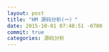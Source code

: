 ```yaml
---
layout: post
title: "HM 源码分析(一）"
date: 2015-10-01 07:48:51 -0700
commit: true
categories: 源码分析
---
```


<!--more-->


